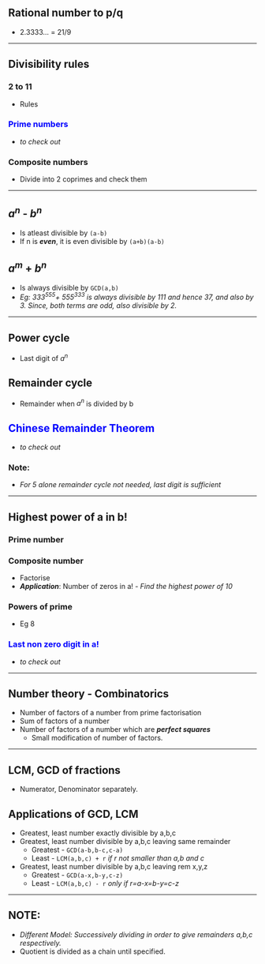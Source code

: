 ## Rational number to p/q
- 2.3333... = 21/9
---
## Divisibility rules 
### 2 to 11
- Rules
###  <span style="color:blue">Prime numbers
- *to check out*
### Composite numbers 
- Divide into 2 coprimes and check them
---
## *a<sup>n</sup>* - *b<sup>n</sup>*
- Is atleast divisible by `(a-b)`
- If n is ***even***, it is even divisible by `(a+b)(a-b)`
## *a<sup>m</sup>* + *b<sup>n</sup>*
- Is always divisible by `GCD(a,b)`
- *Eg: 333<sup>555</sup>+ 555<sup>333</sup> is always divisible by 111 and hence 37, and also by 3. Since, both terms are odd, also divisible by 2.*
---
## Power cycle 
- Last digit of *a<sup>n</sup>*
## Remainder cycle 
- Remainder when *a<sup>n</sup>* is divided by b
##  <span style="color:blue">Chinese Remainder Theorem
- *to check out*
### Note:
- *For 5 alone remainder cycle not needed, last digit is sufficient*
---
## Highest power of a in b!
### Prime number 
### Composite number 
- Factorise
- ***Application***: Number of zeros in a! - *Find the highest power of 10*
### Powers of prime 
- Eg 8

### <span style="color:blue">Last non zero digit in a!
- *to check out*

---
## Number theory - Combinatorics
- Number of factors of a number from prime factorisation
- Sum of factors of a number 
- Number of factors of a number which are ***perfect squares***
    - Small modification of number of factors.
---
## LCM, GCD of fractions
- Numerator, Denominator separately.
## Applications of GCD, LCM
- Greatest, least number exactly divisible by a,b,c
- Greatest, least number divisible by a,b,c leaving same remainder
    - Greatest - `GCD(a-b,b-c,c-a)`
    - Least    - `LCM(a,b,c) + r`  *if r not smaller than a,b and c*
- Greatest, least number divisible by a,b,c leaving rem x,y,z
    - Greatest - `GCD(a-x,b-y,c-z)`
    - Least    - `LCM(a,b,c) - r` *only if r=a-x=b-y=c-z*
---
## NOTE:
- *Different Model: Successively dividing in order to give remainders a,b,c respectively.*
- Quotient is divided as a chain until specified.



